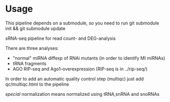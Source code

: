 # Usage

This pipeline depends on a submodule, so you need to run
git submodule init && git submodule update

sRNA-seq pipeline for read count- and DEG-analysis

There are three analyses:
- "normal" miRNA diffexp of RNAi mutants (in order to identify MI miRNAs)
- tRNA fragments
- AGO RIP-seq and Ago1-overexpression (RIP-seq is in ../rip-seq/)


In order to add an automatic quality control step (multiqc) just add qc/multiqc.html to the pipeline

*special* normalization means normalized using tRNA,snRNA and snoRNAs
